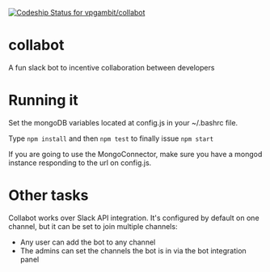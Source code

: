 [ ![Codeship Status for vpgambit/collabot](https://codeship.com/projects/88c1e940-92aa-0132-f0ed-6a8221c3ead3/status?branch=dev)](https://codeship.com/projects/61945)

collabot 
========
A fun slack bot to incentive collaboration between developers

Running it
==========
Set the mongoDB variables located at config.js in your ~/.bashrc file.

Type `npm install` and then `npm test` to finally issue `npm start`

If you are going to use the MongoConnector, make sure you have a mongod instance 
responding to the url on config.js.

Other tasks
===========

Collabot works over Slack API integration. It's configured by default on one channel, but it can be set to join multiple channels:

* Any user can add the bot to any channel 
* The admins can set the channels the bot is in via the bot integration panel
